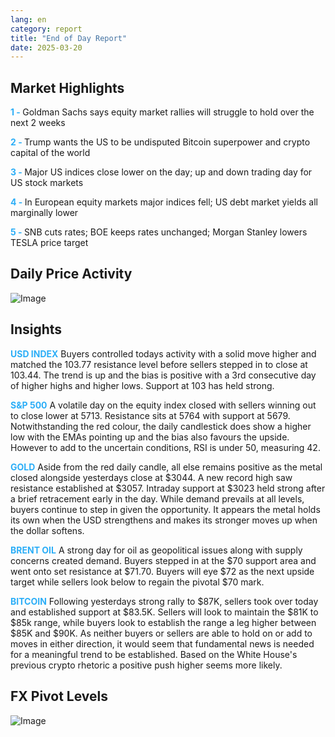 ```yaml
---
lang: en
category: report
title: "End of Day Report"
date: 2025-03-20
---
```



<h2>Market Highlights</h2>
<strong style="color: #2caef7;">1 - </strong> Goldman Sachs says equity market rallies will struggle to hold over the next 2 weeks

<strong style="color: #2caef7;">2 - </strong> Trump wants the US to be undisputed Bitcoin superpower and crypto capital of the world


<strong style="color: #2caef7;">3 - </strong> Major US indices close lower on the day; up and down trading day for US stock markets

<strong style="color: #2caef7;">4 - </strong> In European equity markets major indices fell; US debt market yields all marginally lower

<strong style="color: #2caef7;">5 - </strong> SNB cuts rates; BOE keeps rates unchanged; Morgan Stanley lowers TESLA price target



<h2>Daily Price Activity</h2>
<img src="https://markleighedu.github.io/img/Mar-2025/20-Mar-2025/price.jpg" alt="Image"/>

<h2>Insights</h2>
<strong style="color: #2caef7;">USD INDEX</strong> Buyers controlled todays activity with a solid move higher and matched the 103.77 resistance level before sellers stepped in to close at 103.44. The trend is up and the bias is positive with a 3rd consecutive day of higher highs and higher lows. Support at 103 has held strong.

<strong style="color: #2caef7;">S&P 500</strong> A volatile day on the equity index closed with sellers winning out to close lower at 5713. Resistance sits at 5764 with support at 5679. Notwithstanding the red colour, the daily candlestick does show a higher low with the EMAs pointing up and the bias also favours the upside. However to add to the uncertain conditions, RSI is under 50, measuring 42.

<strong style="color: #2caef7;">GOLD</strong> Aside from the red daily candle, all else remains positive as the metal closed alongside yesterdays close at $3044. A new record high saw resistance established at $3057. Intraday support at $3023 held strong after a brief retracement early in the day. While demand prevails at all levels, buyers continue to step in given the opportunity. It appears the metal holds its own when the USD strengthens and makes its stronger moves up when the dollar softens.

<strong style="color: #2caef7;">BRENT OIL</strong> A strong day for oil as geopolitical issues along with supply concerns created demand. Buyers stepped in at the $70 support area and went onto set resistance at $71.70. Buyers will eye $72 as the next upside target while sellers look below to regain the pivotal $70 mark.

<strong style="color: #2caef7;">BITCOIN</strong> Following yesterdays strong rally to $87K, sellers took over today and established support at $83.5K. Sellers will look to maintain the $81K to $85k range, while buyers look to establish the range a leg higher between $85K and $90K. As neither buyers or sellers are able to hold on or add to moves in either direction, it would seem that fundamental news is needed for a meaningful trend to be established. Based on the White House's previous crypto rhetoric a positive push higher seems more likely.



<h2>FX Pivot Levels</h2>
<img src="https://markleighedu.github.io/img/Mar-2025/20-Mar-2025/pivot.jpg" alt="Image"/>